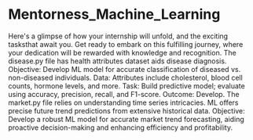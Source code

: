 # Mentorness_Machine_Learning
Here's a glimpse of how your internship will unfold, and the exciting tasksthat await you. Get ready to embark on this fulfilling journey, where your dedication will be rewarded with knowledge and recognition.
The disease.py file has health attributes dataset aids disease diagnosis. Objective: Develop ML model for accurate
classification of diseased vs. non-diseased individuals. Data: Attributes include cholesterol, blood cell
counts, hormone levels, and more. Task: Build predictive model; evaluate using accuracy, precision,
recall, and F1-score. Outcome: Develop.
The market.py file relies on understanding time series intricacies. ML offers precise future trend
predictions from extensive historical data. Objective: Develop a robust ML model for accurate market
trend forecasting, aiding proactive decision-making and enhancing efficiency and profitability.
